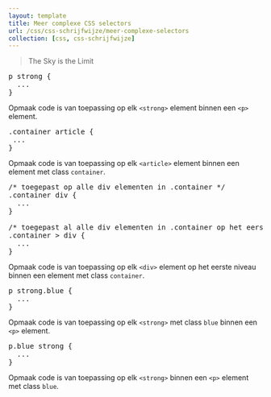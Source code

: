 ```yaml
---
layout: template
title: Meer complexe CSS selectors
url: /css/css-schrijfwijze/meer-complexe-selectors
collection: [css, css-schrijfwijze]
---
```

					
<blockquote><p>The Sky is the Limit</p></blockquote>



<pre data-enlighter-theme="classic" data-enlighter-language="css">p strong {
  ...
}</pre>



<p>Opmaak code is van toepassing op elk <code>&lt;strong&gt;</code> element binnen een <code>&lt;p&gt;</code> element.</p>



<pre data-enlighter-language="css">.container article {
 ...
}</pre>



<p>Opmaak code is van toepassing op elk <code>&lt;article&gt;</code> element binnen een  element met class <code>container</code>.</p>



<pre data-enlighter-language="css">/* toegepast op alle div elementen in .container */
.container div {
  ...
}

/* toegepast al alle div elementen in .container op het eerste niveau */
.container &gt; div {
  ...
}</pre>



<p>Opmaak code is van toepassing op elk <code>&lt;div&gt;</code> element op het eerste niveau binnen een  element met class <code>container</code>.</p>



<pre data-enlighter-language="css">p strong.blue {
  ...
}</pre>



<p>Opmaak code is van toepassing op elk <code>&lt;strong&gt;</code> met class <code>blue</code> binnen een <code>&lt;p&gt;</code> element.</p>



<pre data-enlighter-language="css">
p.blue strong {
  ...
}</pre>



<p>Opmaak code is van toepassing op elk <code>&lt;strong&gt;</code> binnen een <code>&lt;p&gt;</code> element met class <code>blue</code>.</p>